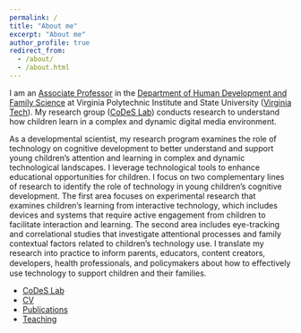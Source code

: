 ```yaml
---
permalink: /
title: "About me"
excerpt: "About me"
author_profile: true
redirect_from: 
  - /about/
  - /about.html
---
```


I am an [Associate Professor](https://liberalarts.vt.edu/departments-and-schools/department-of-human-development-and-family-science/faculty/koeun-choi.html) in the [Department of Human Development and Family Science](https://liberalarts.vt.edu/departments-and-schools/department-of-human-development-and-family-science.html/) at Virginia Polytechnic Institute and State University ([Virginia Tech](https://vt.edu/)). My research group ([CoDeS Lab](http://kchoi.org/)) conducts research to understand how children learn in a complex and dynamic digital media environment.

As a developmental scientist, my research program examines the role of technology on cognitive development to better understand and support young children’s attention and learning in complex and dynamic technological landscapes. I leverage technological tools to enhance educational opportunities for children. I focus on two complementary lines of research to identify the role of technology in young children’s cognitive development. The first area focuses on experimental research that examines children’s learning from interactive technology, which includes devices and systems that require active engagement from children to facilitate interaction and learning. The second area includes eye-tracking and correlational studies that investigate attentional processes and family contextual factors related to children’s technology use. I translate my research into practice to inform parents, educators, content creators, developers, health professionals, and policymakers about how to eﬀectively use technology to support children and their families.

* [CoDeS Lab](http://kchoi.org/)
* [CV](http://kchoi.org/files/ChoiCV.pdf)
* [Publications](http://kchoi.org/publications/)
* [Teaching](https://koeunchoi.github.io/teaching/)
